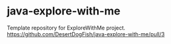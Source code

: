 # java-explore-with-me
Template repository for ExploreWithMe project.
https://github.com/DesertDogFish/java-explore-with-me/pull/3